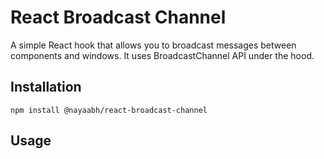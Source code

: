 # React Broadcast Channel

A simple React hook that allows you to broadcast messages between components and windows. It uses BroadcastChannel API under the hood.

## Installation

```npm
npm install @nayaabh/react-broadcast-channel
```

## Usage
